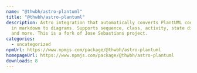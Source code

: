 ```yaml
---
name: "@thwbh/astro-plantuml"
title: "@thwbh/astro-plantuml"
description: Astro integration that automatically converts PlantUML code blocks
  in markdown to diagrams. Supports sequence, class, activity, state diagrams
  and more. This is a fork of Jose Sebastians project.
categories:
  - uncategorized
npmUrl: https://www.npmjs.com/package/@thwbh/astro-plantuml
homepageUrl: https://www.npmjs.com/package/@thwbh/astro-plantuml
downloads: 8
---
```

